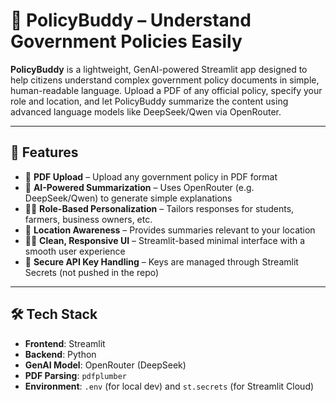 # 📜 PolicyBuddy – Understand Government Policies Easily

**PolicyBuddy** is a lightweight, GenAI-powered Streamlit app designed to help citizens understand complex government policy documents in simple, human-readable language. Upload a PDF of any official policy, specify your role and location, and let PolicyBuddy summarize the content using advanced language models like DeepSeek/Qwen via OpenRouter.

---

## 🚀 Features

- 📂 **PDF Upload** – Upload any government policy in PDF format
- 🧠 **AI-Powered Summarization** – Uses OpenRouter (e.g. DeepSeek/Qwen) to generate simple explanations
- 🧍‍♂️ **Role-Based Personalization** – Tailors responses for students, farmers, business owners, etc.
- 📍 **Location Awareness** – Provides summaries relevant to your location
- 🧑‍💻 **Clean, Responsive UI** – Streamlit-based minimal interface with a smooth user experience
- 🔐 **Secure API Key Handling** – Keys are managed through Streamlit Secrets (not pushed in the repo)

---

## 🛠 Tech Stack

- **Frontend**: Streamlit
- **Backend**: Python
- **GenAI Model**: OpenRouter (DeepSeek)
- **PDF Parsing**: `pdfplumber`
- **Environment**: `.env` (for local dev) and `st.secrets` (for Streamlit Cloud)
